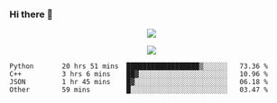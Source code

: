 ### Hi there 👋

<!--
**SuuTTT/SuuTTT** is a ✨ _special_ ✨ repository because its `README.md` (this file) appears on your GitHub profile.

Here are some ideas to get you started:

- 🔭 I’m currently working on ...
- 🌱 I’m currently learning ...
- 👯 I’m looking to collaborate on ...
- 🤔 I’m looking for help with ...
- 💬 Ask me about ...
- 📫 How to reach me: ...
- 😄 Pronouns: ...
- ⚡ Fun fact: ...
-->

<div align='center'>
    <p align='center'>
        <img src='https://github-readme-stats.vercel.app/api?line_height=27&username=SuuTTT&show_icons=true&theme=solarized-light'/>
    </p>
</div>    
<div align='center'>  
    <p align='center'>
        <img src='https://github-readme-stats.vercel.app/api/wakatime?username=SuuTTT&theme=solarized-light'/>
    </p>
    
</div>  

<!--START_SECTION:waka-->

```text
Python       20 hrs 51 mins  ██████████████████▒░░░░░░   73.36 %
C++          3 hrs 6 mins    ██▓░░░░░░░░░░░░░░░░░░░░░░   10.96 %
JSON         1 hr 45 mins    █▓░░░░░░░░░░░░░░░░░░░░░░░   06.18 %
Other        59 mins         █░░░░░░░░░░░░░░░░░░░░░░░░   03.47 %
```

<!--END_SECTION:waka-->
